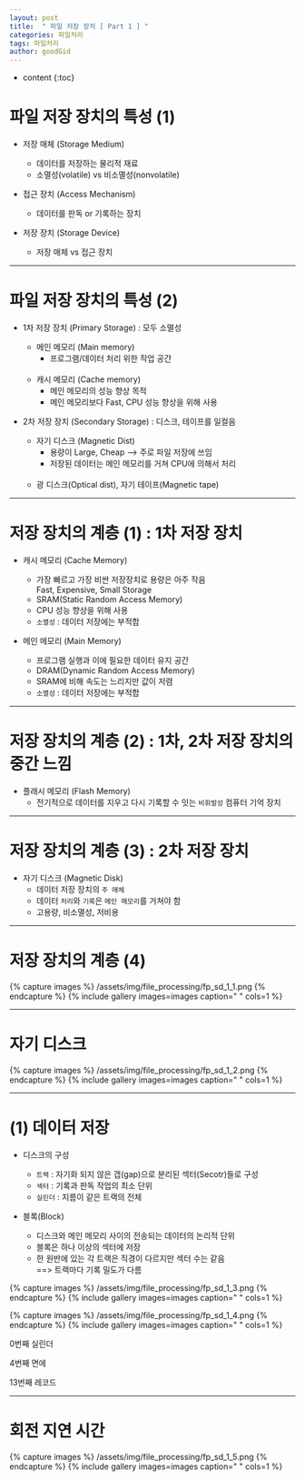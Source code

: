 ```yaml
---
layout: post
title:  " 파일 저장 장치 [ Part 1 ] "
categories: 파일처리
tags: 파일처리
author: goodGid
---
```

* content
{:toc}


# 파일 저장 장치의 특성 (1)

* 저장 매체 (Storage Medium)
    - 데이터를 저장하는 물리적 재료
    - 소멸성(volatile) vs 비소멸성(nonvolatile)

* 접근 장치 (Access Mechanism)
    - 데이터를 판독 or 기록하는 장치

* 저장 장치 (Storage Device)
    - 저장 매체 vs 접근 장치



---

# 파일 저장 장치의 특성 (2)

* 1차 저장 장치 (Primary Storage) : 모두 소멸성
    - 메인 메모리 (Main memory)
        - 프로그램/데이터 처리 위한 작업 공간
    <br>

    - 캐시 메모리 (Cache memory)
        - 메인 메모리의 성능 향상 목적
        - 메인 메모리보다 Fast, CPU 성능 향상을 위해 사용


* 2차 저장 장치 (Secondary Storage) : 디스크, 테이프를 일컬음
    - 자기 디스크 (Magnetic Dist)
        - 용량이 Large, Cheap --> 주로 파일 저장에 쓰임
        - 저장된 데이터는 메인 메모리를 거쳐 CPU에 의해서 처리
    <br>
    
    - 광 디스크(Optical dist), 자기 테이프(Magnetic tape)
    

---


# 저장 장치의 계층 (1) : 1차 저장 장치

* 캐시 메모리 (Cache Memory)
    - 가장 빠르고 가장 비싼 저장장치로 용량은 아주 작음 <br> Fast, Expensive, Small Storage
    - SRAM(Static Random Access Memory)
    - CPU 성능 향상을 위해 사용
    - `소멸성` : 데이터 저장에는 부적합

* 메인 메모리 (Main Memory)
    - 프로그램 실행과 이에 필요한 데이터 유지 공간
    - DRAM(Dynamic Random Access Memory)
    - SRAM에 비해 속도는 느리지만 값이 저렴
    - `소멸성` : 데이터 저장에는 부적합

---

# 저장 장치의 계층 (2) : 1차, 2차 저장 장치의 중간 느낌

* 플래시 메모리 (Flash Memory)
    - 전기적으로 데이터를 지우고 다시 기록할 수 잇는 `비휘발성` 컴퓨터 기억 장치

---

# 저장 장치의 계층 (3) : 2차 저장 장치

* 자기 디스크 (Magnetic Disk)
    - 데이터 저장 장치의 `주 매체`
    - 데이터 `처리`와 `기록`은 `메인 메모리`를 거쳐야 함
    - 고용량, 비소멸성, 저비용


---


# 저장 장치의 계층 (4)

{% capture images %}
    /assets/img/file_processing/fp_sd_1_1.png
{% endcapture %}
{% include gallery images=images caption=" " cols=1 %}



---

# 자기 디스크

{% capture images %}
    /assets/img/file_processing/fp_sd_1_2.png
{% endcapture %}
{% include gallery images=images caption=" " cols=1 %}


---

# (1) 데이터 저장

* 디스크의 구성
    - `트랙` : 자기화 되지 않은 갭(gap)으로 분리된 섹터(Secotr)들로 구성
    - `섹터` : 기록과 판독 작업의 최소 단위
    - `실린더` : 지름이 같은 트랙의 전체

* 블록(Block)
    - 디스크와 메인 메모리 사이의 전송되는 데이터의 논리적 단위
    - 블록은 하나 이상의 섹터에 저장
    - 한 원반에 있는 각 트랙은 직경이 다르지만 섹터 수는 같음 <br> ==> 트랙마다 기록 밀도가 다름
    
{% capture images %}
    /assets/img/file_processing/fp_sd_1_3.png
{% endcapture %}
{% include gallery images=images caption=" " cols=1 %}


{% capture images %}
    /assets/img/file_processing/fp_sd_1_4.png
{% endcapture %}
{% include gallery images=images caption=" " cols=1 %}

0번째 실린더

4번째 면에

13번째 레코드

---  

# 회전 지연 시간

{% capture images %}
    /assets/img/file_processing/fp_sd_1_5.png
{% endcapture %}
{% include gallery images=images caption=" " cols=1 %}



